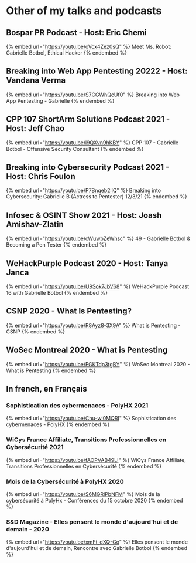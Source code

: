 # Other of my talks and podcasts

## Bospar PR Podcast - Host: Eric Chemi

{% embed url="https://youtu.be/oVcx4Zez0sQ" %} Meet Ms. Robot: Gabrielle Botbol, Ethical Hacker {% endembed %}  

## Breaking into Web App Pentesting 20222 - Host: Vandana Verma

{% embed url="https://youtu.be/S7CGWhQcUf0" %} Breaking into Web App Pentesting - Gabrielle {% endembed %}  

## CPP 107 ShortArm Solutions Podcast 2021 - Host: Jeff Chao

{% embed url="https://youtu.be/l9QXvn9hKBY" %} CPP 107 - Gabrielle Botbol - Offensive Security Consultant {% endembed %}  

## Breaking into Cybersecurity Podcast 2021 - Host: Chris Foulon

{% embed url="https://youtu.be/P7Bnqeb2llQ" %}  Breaking into Cybersecurity: Gabrielle B (Actress to Pentester) 12/3/21 {% endembed %}  

## Infosec & OSINT Show 2021 - Host: Joash Amishav-Zlatin

{% embed url="https://youtu.be/cWuwbZeWnsc" %} 49 - Gabrielle Botbol & Becoming a Pen Tester {% endembed %}

## WeHackPurple Podcast 2020 - Host: Tanya Janca

{% embed url="https://youtu.be/U9Sok7JbV68" %} WeHackPurple Podcast 16 with Gabrielle Botbol {% endembed %}

## CSNP 2020 - What Is Pentesting?

{% embed url="https://youtu.be/R8Ayz8-3X9A" %} What is Pentesting - CSNP {% endembed %}

## WoSec Montreal 2020 - What is Pentesting

{% embed url="https://youtu.be/FGKTdp3tgBY" %} WoSec Montreal 2020 - What is Pentesting {% endembed %}

## In french, en Français

### Sophistication des cybermenaces - PolyHX 2021

{% embed url="https://youtu.be/Chu-wi0MQRI" %} Sophistication des cybermenaces - PolyHX {% endembed %}

### WiCys France Affiliate, Transitions Professionnelles en Cybersécurité 2021

{% embed url="https://youtu.be/fAOPVAB49LI" %} WiCys France Affiliate, Transitions Professionnelles en Cybersécurité {% endembed %}

### Mois de la Cybersécurité à PolyHX 2020

{% embed url="https://youtu.be/S6MGRlPbNFM" %} Mois de la cybersécurité à PolyHx - Conférences du 15 octobre 2020 {% endembed %}

### S&D Magazine - Elles pensent le monde d'aujourd'hui et de demain - 2020

{% embed url="https://youtu.be/xmFt_dXQ-Go" %} Elles pensent le monde d'aujourd'hui et de demain, Rencontre avec Gabrielle Botbol {% endembed %}